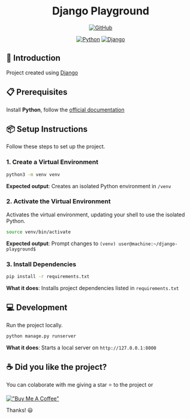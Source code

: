 <div align="center">

# Django Playground 

[![GitHub](https://img.shields.io/github/license/mashape/apistatus.svg)](https://github.com/joacod/django-playground/blob/main/LICENSE)

[![Python](https://img.shields.io/badge/python-3670A0?style=for-the-badge&logo=python&logoColor=ffdd54)](https://www.python.org)
[![Django](https://img.shields.io/badge/django-%23092E20.svg?style=for-the-badge&logo=django&logoColor=white)](https://www.djangoproject.com)

</div>

## 👋 Introduction

Project created using [Django](https://www.djangoproject.com/)

## 📋 Prerequisites

Install **Python**, follow the [official documentation](https://www.python.org/about/gettingstarted/)

## 📦 Setup Instructions

Follow these steps to set up the project.

### 1. Create a Virtual Environment

```bash
python3 -m venv venv
```

**Expected output**: Creates an isolated Python environment in `/venv`

### 2. Activate the Virtual Environment

Activates the virtual environment, updating your shell to use the isolated Python.

```bash
source venv/bin/activate
```

**Expected output**: Prompt changes to `(venv) user@machine:~/django-playground$`

### 3. Install Dependencies

```bash
pip install -r requirements.txt
```

**What it does**: Installs project dependencies listed in `requirements.txt`

## 💻 Development

Run the project locally.

```bash
python manage.py runserver
```

**What it does**: Starts a local server on `http://127.0.0.1:8000`

## ☕️ Did you like the project?

You can colaborate with me giving a star ⭐️ to the project or

[!["Buy Me A Coffee"](https://www.buymeacoffee.com/assets/img/custom_images/orange_img.png)](https://www.buymeacoffee.com/joacod)

Thanks! 😃
